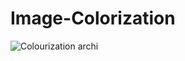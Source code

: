 # Image-Colorization

![Colourization archi](https://user-images.githubusercontent.com/86918750/224766720-1e5425eb-a066-423d-bfc9-bc0ef7413db5.png)
